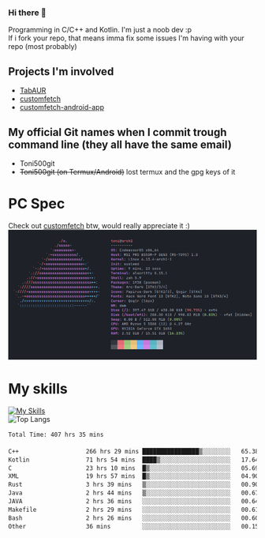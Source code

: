 ### Hi there 👋

Programming in C/C++ and Kotlin. I'm just a noob dev :p\
If i fork your repo, that means imma fix some issues I'm having with your repo (most probably)

## Projects I'm involved
 - [TabAUR](https://github.com/BurntRanch/TabAUR)
 - [customfetch](https://github.com/Toni500github/customfetch)
 - [customfetch-android-app](https://github.com/Toni500github/customfetch-android-app)

## My official Git names when I commit trough command line (they all have the same email)
* Toni500git
* ~~Toni500git (on Termux/Android)~~ lost termux and the gpg keys of it

# PC Spec
Check out [customfetch](https://github.com/Toni500github/customfetch) btw, would really appreciate it :)
![screenshot.png](https://github.com/Toni500github/customfetch/raw/main/screenshot.png)

# My skills
[![My Skills](https://skillicons.dev/icons?i=cpp,bash,kotlin,androidstudio,arch,linux&theme=light)](https://skillicons.dev)\
![Top Langs](https://github-readme-stats.vercel.app/api/top-langs/?username=Toni500github&layout=compact)

<!--START_SECTION:waka-->

```txt
Total Time: 407 hrs 35 mins

C++                   266 hrs 29 mins ████████████████▒░░░░░░░░   65.38 %
Kotlin                71 hrs 54 mins  ████▒░░░░░░░░░░░░░░░░░░░░   17.64 %
C                     23 hrs 10 mins  █▒░░░░░░░░░░░░░░░░░░░░░░░   05.69 %
XML                   19 hrs 57 mins  █▒░░░░░░░░░░░░░░░░░░░░░░░   04.90 %
Rust                  3 hrs 39 mins   ▒░░░░░░░░░░░░░░░░░░░░░░░░   00.90 %
Java                  2 hrs 44 mins   ▒░░░░░░░░░░░░░░░░░░░░░░░░   00.67 %
JAVA                  2 hrs 36 mins   ░░░░░░░░░░░░░░░░░░░░░░░░░   00.64 %
Makefile              2 hrs 29 mins   ░░░░░░░░░░░░░░░░░░░░░░░░░   00.61 %
Bash                  2 hrs 26 mins   ░░░░░░░░░░░░░░░░░░░░░░░░░   00.60 %
Other                 36 mins         ░░░░░░░░░░░░░░░░░░░░░░░░░   00.15 %
```

<!--END_SECTION:waka-->
